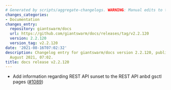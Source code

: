 ```yaml
---
# Generated by scripts/aggregate-changelogs. WARNING: Manual edits to this files will be overwritten.
changes_categories:
- Documentation
changes_entry:
  repository: giantswarm/docs
  url: https://github.com/giantswarm/docs/releases/tag/v2.2.120
  version: 2.2.120
  version_tag: v2.2.120
date: '2021-08-16T07:02:32'
description: Changelog entry for giantswarm/docs version 2.2.120, published on 16
  August 2021, 07:02.
title: docs release v2.2.120
---
```


- Add information regarding REST API sunset to the REST API anbd gsctl pages ([#1089](https://github.com/giantswarm/docs/pull/1089))
